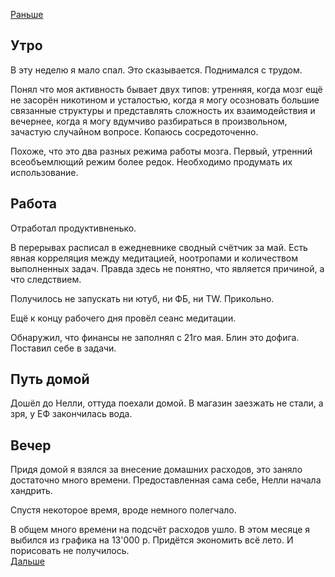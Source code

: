 [Раньше](2021.06.01.md)
## Утро
В эту неделю я мало спал. Это сказывается. Поднимался с трудом.

Понял что моя активность бывает двух типов: утренняя, когда мозг ещё не засорён никотином и усталостью, когда я могу осозновать большие связанные структуры и представлять сложность их взаимодействия и вечернее, когда я могу вдумчиво разбираться в произвольном, зачастую случайном вопросе. Копаюсь сосредоточенно.

Похоже, что это два разных режима работы мозга. Первый, утренний всеобъемлющий режим более редок. Необходимо продумать их использование.
## Работа
Отработал продуктивненько.

В перерывах расписал в ежедневнике сводный счётчик за май. Есть явная корреляция между медитацией, ноотропами и количеством выполненных задач. Правда здесь не понятно, что является причиной, а что следствием.

Получилось не запускать ни ютуб, ни ФБ, ни TW. Прикольно.

Ещё к концу рабочего дня провёл сеанс медитации.

Обнаружил, что финансы не заполнял с 21го мая. Блин это дофига. Поставил себе в задачи.
## Путь домой
Дошёл до Нелли, оттуда поехали домой. В магазин заезжать не стали, а зря, у ЕФ закончилась вода.
## Вечер
Придя домой я взялся за внесение домашних расходов, это заняло достаточно много времени. Предоставленная сама себе, Нелли начала хандрить. 

Спустя некоторое время, вроде немного полегчало.

В общем много времени на подсчёт расходов ушло. В этом месяце я выбился из графика на 13'000 р. Придётся экономить всё лето. И порисовать не получилось.  
[Дальше](2021.06.02.md)
